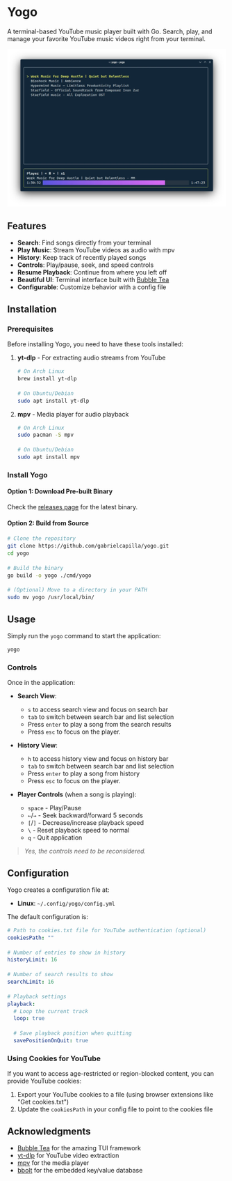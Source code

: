 # Yogo

A terminal-based YouTube music player built with Go. Search, play, and manage your favorite YouTube music videos right from your terminal.

![Yogo Preview](img/preview.webp)

## Features

- **Search**: Find songs directly from your terminal
- **Play Music**: Stream YouTube videos as audio with mpv
- **History**: Keep track of recently played songs
- **Controls**: Play/pause, seek, and speed controls
- **Resume Playback**: Continue from where you left off
- **Beautiful UI**: Terminal interface built with [Bubble Tea](https://github.com/charmbracelet/bubbletea)
- **Configurable**: Customize behavior with a config file

## Installation

### Prerequisites

Before installing Yogo, you need to have these tools installed:

1. **yt-dlp** - For extracting audio streams from YouTube
   ```bash
   # On Arch Linux
   brew install yt-dlp

   # On Ubuntu/Debian
   sudo apt install yt-dlp
   ```

2. **mpv** - Media player for audio playback
   ```bash
   # On Arch Linux
   sudo pacman -S mpv

   # On Ubuntu/Debian
   sudo apt install mpv
   ```

### Install Yogo

#### Option 1: Download Pre-built Binary

Check the [releases page](https://github.com/gabrielcapilla/yogo/releases) for the latest binary.

#### Option 2: Build from Source

```bash
# Clone the repository
git clone https://github.com/gabrielcapilla/yogo.git
cd yogo

# Build the binary
go build -o yogo ./cmd/yogo

# (Optional) Move to a directory in your PATH
sudo mv yogo /usr/local/bin/
```

## Usage

Simply run the `yogo` command to start the application:

```bash
yogo
```

### Controls

Once in the application:

- **Search View**:
  - `s` to access search view and focus on search bar
  - `tab` to switch between search bar and list selection
  - Press `enter` to play a song from the search results
  - Press `esc` to focus on the player.

- **History View**:
  - `h` to access history view and focus on history bar
  - `tab` to switch between search bar and list selection
  - Press `enter` to play a song from history
  - Press `esc` to focus on the player.

- **Player Controls** (when a song is playing):
  - `space` - Play/Pause
  - `←`/`→` - Seek backward/forward 5 seconds
  - `[`/`]` - Decrease/increase playback speed
  - `` \ `` - Reset playback speed to normal
  - `q` - Quit application

> *Yes, the controls need to be reconsidered.*

## Configuration

Yogo creates a configuration file at:

- **Linux**: `~/.config/yogo/config.yml`

The default configuration is:

```yaml
# Path to cookies.txt file for YouTube authentication (optional)
cookiesPath: ""

# Number of entries to show in history
historyLimit: 16

# Number of search results to show
searchLimit: 16

# Playback settings
playback:
  # Loop the current track
  loop: true

  # Save playback position when quitting
  savePositionOnQuit: true
```

### Using Cookies for YouTube

If you want to access age-restricted or region-blocked content, you can provide YouTube cookies:

1. Export your YouTube cookies to a file (using browser extensions like "Get cookies.txt")
2. Update the `cookiesPath` in your config file to point to the cookies file

## Acknowledgments

- [Bubble Tea](https://github.com/charmbracelet/bubbletea) for the amazing TUI framework
- [yt-dlp](https://github.com/yt-dlp/yt-dlp) for YouTube video extraction
- [mpv](https://mpv.io/) for the media player
- [bbolt](https://github.com/etcd-io/bbolt) for the embedded key/value database
